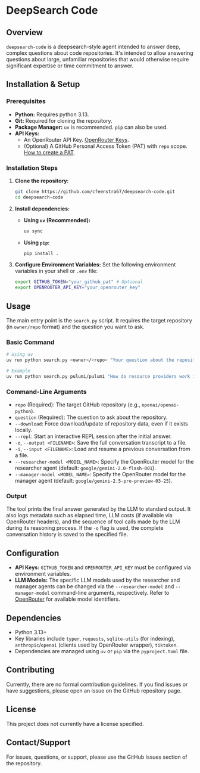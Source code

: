 # DeepSearch Code

## Overview

`deepsearch-code` is a deepsearch-style agent intended to answer deep, complex questions about code repositories. It's intended to allow answering questions about large, unfamiliar repositories that would otherwise require significant expertise or time commitment to answer.

## Installation & Setup

### Prerequisites

*   **Python:** Requires python 3.13.
*   **Git:** Required for cloning the repository.
*   **Package Manager:** `uv` is recommended. `pip` can also be used.
*   **API Keys:**
    *   An OpenRouter API Key. [OpenRouter Keys](https://openrouter.ai/keys).
    *   (Optional) A GitHub Personal Access Token (PAT) with `repo` scope. [How to create a PAT](https://docs.github.com/en/authentication/keeping-your-account-and-data-secure/managing-your-personal-access-tokens).

### Installation Steps

1.  **Clone the repository:**
    ```bash
    git clone https://github.com/cfeenstra67/deepsearch-code.git
    cd deepsearch-code
    ```

2.  **Install dependencies:**
    *   **Using `uv` (Recommended):**
        ```bash
        uv sync
        ```
    *   **Using `pip`:**
        ```bash
        pip install .
        ```

3.  **Configure Environment Variables:**
    Set the following environment variables in your shell or `.env` file:
    ```bash
    export GITHUB_TOKEN="your_github_pat" # Optional
    export OPENROUTER_API_KEY="your_openrouter_key"
    ```

## Usage

The main entry point is the `search.py` script. It requires the target repository (in `owner/repo` format) and the question you want to ask.

### Basic Command

```bash
# Using uv
uv run python search.py <owner>/<repo> "Your question about the repository"

# Example
uv run python search.py pulumi/pulumi "How do resource providers work in the Pulumi SDK? Focus on the Python SDK."
```

### Command-Line Arguments

*   `repo` (Required): The target GitHub repository (e.g., `openai/openai-python`).
*   `question` (Required): The question to ask about the repository.
*   `--download`: Force download/update of repository data, even if it exists locally.
*   `--repl`: Start an interactive REPL session after the initial answer.
*   `-o`, `--output <FILENAME>`: Save the full conversation transcript to a file.
*   `-i`, `--input <FILENAME>`: Load and resume a previous conversation from a file.
*   `--researcher-model <MODEL_NAME>`: Specify the OpenRouter model for the researcher agent (default: `google/gemini-2.0-flash-001`).
*   `--manager-model <MODEL_NAME>`: Specify the OpenRouter model for the manager agent (default: `google/gemini-2.5-pro-preview-03-25`).

### Output

The tool prints the final answer generated by the LLM to standard output. It also logs metadata such as elapsed time, LLM costs (if available via OpenRouter headers), and the sequence of tool calls made by the LLM during its reasoning process. If the `-o` flag is used, the complete conversation history is saved to the specified file.

## Configuration

*   **API Keys:** `GITHUB_TOKEN` and `OPENROUTER_API_KEY` must be configured via environment variables.
*   **LLM Models:** The specific LLM models used by the researcher and manager agents can be changed via the `--researcher-model` and `--manager-model` command-line arguments, respectively. Refer to [OpenRouter](https://openrouter.ai/models) for available model identifiers.

## Dependencies

*   Python 3.13+
*   Key libraries include `typer`, `requests`, `sqlite-utils` (for indexing), `anthropic`/`openai` (clients used by OpenRouter wrapper), `tiktoken`.
*   Dependencies are managed using `uv` or `pip` via the `pyproject.toml` file.

## Contributing

Currently, there are no formal contribution guidelines. If you find issues or have suggestions, please open an issue on the GitHub repository page.

## License

This project does not currently have a license specified.

## Contact/Support

For issues, questions, or support, please use the GitHub Issues section of the repository.
